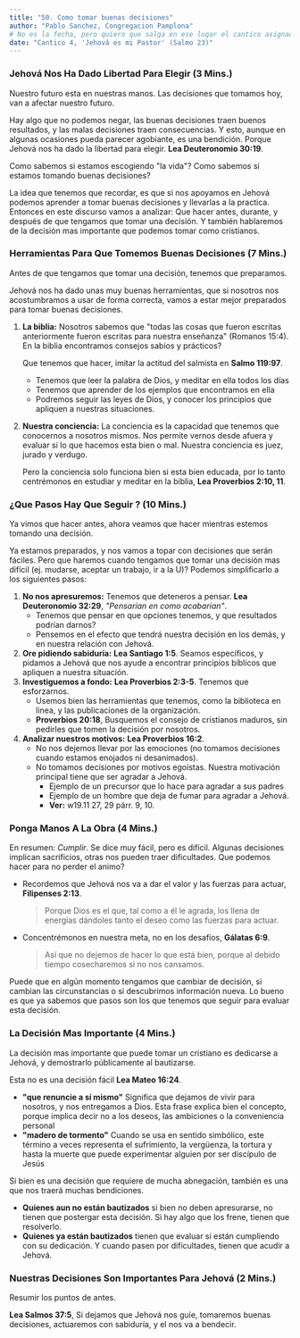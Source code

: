 ```yaml
---
title: "50. Como tomar buenas decisiones"
author: "Pablo Sanchez, Congregacion Pamplona"
# No es la fecha, pero quiero que salga en ese lugar el cantico asignado
date: "Cantico 4, 'Jehová es mi Pastor' (Salmo 23)"
---
```


<!--
Objetivo del discurso: Destacar la importancia de seguir los principios
bíblicos para tomar buenas decisiones.

Estructura del discurso:

1. Introducción
2. Antes de tomar una decisión
    * Conozcamos las herramientas que tenemos disponibles
3. Mientras tomamos una decisión
    * No nos apresuremos
    * Busquemos la guía de Jehová en oración
    * Investiguemos a fondo
    * Analicemos nuestros motivos
4. Luego de tomar una decisión
5. La decisión más importante
6. Conclusión
-->

### Jehová Nos Ha Dado Libertad Para Elegir (3 Mins.)

Nuestro futuro esta en nuestras manos. Las decisiones que tomamos hoy, van a
afectar nuestro futuro.

Hay algo que no podemos negar, las buenas decisiones traen buenos resultados,
y las malas decisiones traen consecuencias. Y esto, aunque en algunas ocasiones
pueda parecer agobiante, es una bendición. Porque Jehová nos ha dado la
libertad para elegir. **Lea Deuteronomio 30:19**.

Como sabemos si estamos escogiendo "la vida"? Como sabemos si estamos tomando
buenas decisiones?

La idea que tenemos que recordar, es que si nos apoyamos en Jehová podemos
aprender a tomar buenas decisiones y llevarlas a la practica. Entonces en este
discurso vamos a analizar: Que hacer antes, durante, y después de que tengamos
que tomar una decisión. Y también hablaremos de la decisión mas importante que
podemos tomar como cristianos.

### Herramientas Para Que Tomemos Buenas Decisiones (7 Mins.)

Antes de que tengamos que tomar una decisión, tenemos que preparamos.

Jehová nos ha dado unas muy buenas herramientas, que si nosotros nos
acostumbramos a usar de forma correcta, vamos a estar mejor preparados para
tomar buenas decisiones.

1. **La biblia:** Nosotros sabemos que "todas las cosas que fueron escritas
   anteriormente fueron escritas para nuestra enseñanza" (Romanos 15:4). En la
   biblia encontramos consejos sabios y prácticos?

   Que tenemos que hacer, imitar la actitud del salmista en **Salmo 119:97**.
   * Tenemos que leer la palabra de Dios, y meditar en ella todos los días
   * Tenemos que aprender de los ejemplos que encontramos en ella
   * Podremos seguir las leyes de Dios, y conocer los principios que apliquen
     a nuestras situaciones.

2. **Nuestra conciencia:**  La conciencia es la capacidad que tenemos que
   conocernos a nosotros mismos. Nos permite vernos desde afuera y evaluar si
   lo que hacemos esta bien o mal. Nuestra conciencia es juez, jurado
   y verdugo.

   Pero la conciencia solo funciona bien si esta bien educada, por lo tanto
   centrémonos en estudiar y meditar en la biblia, **Lea Proverbios 2:10, 11**.
    
### ¿Que Pasos Hay Que Seguir ? (10 Mins.)

Ya vimos que hacer antes, ahora veamos que hacer mientras estemos tomando una
decisión.

Ya estamos preparados, y nos vamos a topar con decisiones que serán fáciles.
Pero que haremos cuando tengamos que tomar una decisión mas difícil (ej.
mudarse, aceptar un trabajo, ir a la U)? Podemos simplificarlo a los siguientes
pasos:

1. **No nos apresuremos:** Tenemos que deteneros a pensar. **Lea Deuteronomio
   32:29**, *"Pensarían en como acabarían"*.
   * Tenemos que pensar en que opciones tenemos, y que resultados podrían
     darnos?
   * Pensemos en el efecto que tendrá nuestra decisión en los demás, y en
     nuestra relación con Jehová.
2. **Ore pidiendo sabiduría:** **Lea Santiago 1:5**. Seamos específicos, y
   pidamos a Jehová que nos ayude a encontrar principios bíblicos que apliquen
   a nuestra situación.
3. **Investiguemos a fondo:** **Lea Proverbios 2:3-5**. Tenemos que esforzarnos.
   * Usemos bien las herramientas que tenemos, como la biblioteca en linea, y
     las publicaciones de la organización.
   * **Proverbios 20:18**, Busquemos el consejo de cristianos maduros, sin
     pedirles que tomen la decisión por nosotros.
4. **Analizar nuestros motivos:** **Lea Proverbios 16:2**.
   * No nos dejemos llevar por las emociones (no tomamos decisiones cuando
     estamos enojados ni desanimados).
   * No tomamos decisiones por motivos egoístas. Nuestra motivación principal
     tiene que ser agradar a Jehová.
        * Ejemplo de un precursor que lo hace para agradar a sus padres
        * Ejemplo de un hombre que deja de fumar para agradar a Jehová.
        * **Ver:** w19.11 27, 29 párr. 9, 10.

### Ponga Manos A La Obra (4 Mins.)

En resumen: *Cumplir*. Se dice muy fácil, pero es difícil. Algunas decisiones
implican sacrificios, otras nos pueden traer dificultades. Que podemos hacer
para no perder el animo?

* Recordemos que Jehová nos va a dar el valor y las fuerzas para actuar,
  **Filipenses 2:13**.

  > Porque Dios es el que, tal como a él le agrada, los llena de energías
  > dándoles tanto el deseo como las fuerzas para actuar.

* Concentrémonos en nuestra meta, no en los desafíos, **Gálatas 6:9**.

  > Así que no dejemos de hacer lo que está bien, porque al debido tiempo
  > cosecharemos si no nos cansamos.

Puede que en algún momento tengamos que cambiar de decisión, si cambian las
circunstancias o si descubrimos información nueva. Lo bueno es que ya sabemos
que pasos son los que tenemos que seguir para evaluar esta decisión.

### La Decisión Mas Importante (4 Mins.)

La decisión mas importante que puede tomar un cristiano es dedicarse a Jehová,
y demostrarlo públicamente al bautizarse.

Esta no es una decisión fácil **Lea Mateo 16:24**.

* **"que renuncie a sí mismo"** Significa que dejamos de vivir para nosotros,
  y nos entregamos a Dios. Esta frase explica bien el concepto, porque implica
  decir no a los deseos, las ambiciones o la conveniencia personal
* **"madero de tormento"** Cuando se usa en sentido simbólico, este término
  a veces representa el sufrimiento, la vergüenza, la tortura y hasta la muerte
  que puede experimentar alguien por ser discípulo de Jesús

Si bien es una decisión que requiere de mucha abnegación, también es una que
nos traerá muchas bendiciones.

* **Quienes aun no están bautizados** si bien no deben apresurarse, no tienen
  que postergar esta decisión. Si hay algo que los frene, tienen que
  resolverlo.
* **Quienes ya están bautizados** tienen que evaluar si están cumpliendo con
  su dedicación. Y cuando pasen por dificultades, tienen que acudir a Jehová.
    
### Nuestras Decisiones Son Importantes Para Jehová (2 Mins.)

Resumir los puntos de antes.

**Lea Salmos 37:5**, Si dejamos que Jehová nos guíe, tomaremos buenas
decisiones, actuaremos con sabiduría, y el nos va a bendecir.
